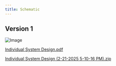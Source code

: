 ```yaml
---
title: Schematic
---
```


## Version 1

![Image](https://github.com/user-attachments/assets/c4034de3-8042-4599-9117-03d976321203)

[Individual System Design.pdf](https://github.com/user-attachments/files/18917426/Individual.System.Design.pdf)

[Individual System Design (2-21-2025 5-10-16 PM).zip](https://github.com/user-attachments/files/18917440/Individual.System.Design.2-21-2025.5-10-16.PM.zip)
